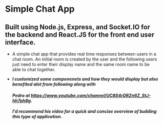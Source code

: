 # Simple Chat App

 ## Built using Node.js, Express, and Socket.IO for the backend and React.JS for the front end user interface.

 - A simple chat app that provides real time responses between users in a chat room. An initial room is created by the user and the following users just need to enter their display name and the same room name to be able to chat together. 

 -  ***I customized some componenets and how they would display but also benefited alot from following along with <h4> Pedro at https://www.youtube.com/channel/UC8S4rDRZn6Z_StJ-hh7ph8g. </h4> I'd recommend his video for a quick and concise overview of building this type of application.*** 

 

